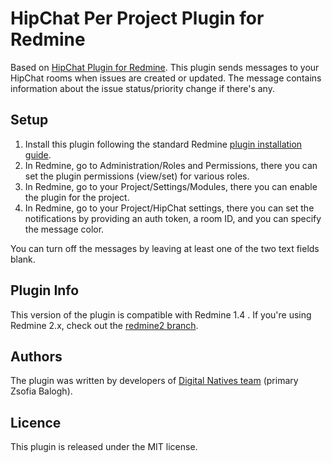 HipChat Per Project Plugin for Redmine
======================================

Based on [HipChat Plugin for Redmine](https://github.com/hipchat/redmine_hipchat).
This plugin sends messages to your HipChat rooms when issues are created or updated.
The message contains information about the issue status/priority change if there's any.


Setup
-----

1. Install this plugin following the standard Redmine [plugin installation guide](http://www.redmine.org/wiki/redmine/Plugins).
1. In Redmine, go to Administration/Roles and Permissions, there you can set the plugin permissions (view/set) for various roles.
1. In Redmine, go to your Project/Settings/Modules, there you can enable the plugin for the project.
1. In Redmine, go to your Project/HipChat settings, there you can set the notifications by providing an auth token, a room ID, and you can specify the message color.

You can turn off the messages by leaving at least one of the two text fields blank.

Plugin Info
-----------

This version of the plugin is compatible with Redmine 1.4 .
If you're using Redmine 2.x, check out the [redmine2 branch](https://github.com/digitalnatives/redmine_hours/tree/redmine2).


Authors
-------

The plugin was written by developers of [Digital Natives team](http://www.digitalnatives.hu/english) (primary Zsofia Balogh).

Licence
-------

This plugin is released under the MIT license.
